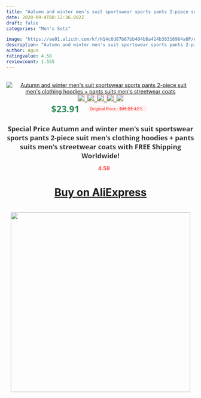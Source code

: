```yaml
---
title: "Autumn and winter men's suit sportswear sports pants 2-piece suit men's clothing hoodies + pants suits men's streetwear coats"
date: 2020-09-4T08:12:36.892Z
draft: false
categories: "Men's Sets"

image: "https://ae01.alicdn.com/kf/H14c6d87b87bb404b8a424b38316964a8P/Autumn-and-winter-men-s-suit-sportswear-sports-pants-2-piece-suit-men-s-clothing-hoodies.jpg"
description: "Autumn and winter men's suit sportswear sports pants 2-piece suit men's clothing hoodies + pants suits men's streetwear coats"
author: Agus
ratingvalue: 4.58
reviewcount: 1.555
---
```

<br>
<div style="text-align: center;">
<a href="https://s.click.aliexpress.com/e/_98bQ9R" target="_blank" rel="nofollow noopener noreferrer"><img alt="Autumn and winter men's suit sportswear sports pants 2-piece suit men's clothing hoodies + pants suits men's streetwear coats" class="magnifier-image" src="https://ae01.alicdn.com/kf/H14c6d87b87bb404b8a424b38316964a8P/Autumn-and-winter-men-s-suit-sportswear-sports-pants-2-piece-suit-men-s-clothing-hoodies.jpg_640x640.jpg">
<br>
<img style="border:1px solid salmon" src="https://ae01.alicdn.com/kf/H14c6d87b87bb404b8a424b38316964a8P/Autumn-and-winter-men-s-suit-sportswear-sports-pants-2-piece-suit-men-s-clothing-hoodies.jpg_120x120.jpg">&nbsp;&nbsp;<img style="border:1px solid salmon" src="https://ae01.alicdn.com/kf/H08fe304ffabf420fb6cb907171e220130/Autumn-and-winter-men-s-suit-sportswear-sports-pants-2-piece-suit-men-s-clothing-hoodies.jpg_120x120.jpg">&nbsp;&nbsp;<img style="border:1px solid salmon" src="https://ae01.alicdn.com/kf/H816a5c3dac514271a87400545b037d41M/Autumn-and-winter-men-s-suit-sportswear-sports-pants-2-piece-suit-men-s-clothing-hoodies.jpg_120x120.jpg">&nbsp;&nbsp;<img style="border:1px solid salmon" src="https://ae01.alicdn.com/kf/H1a829742bbc54c979e0cf3aebb88e632D/Autumn-and-winter-men-s-suit-sportswear-sports-pants-2-piece-suit-men-s-clothing-hoodies.jpg_120x120.jpg">&nbsp;&nbsp;<img style="border:1px solid salmon" src="https://ae01.alicdn.com/kf/H43865a595b4747bfa24f74fc58520e313/Autumn-and-winter-men-s-suit-sportswear-sports-pants-2-piece-suit-men-s-clothing-hoodies.jpg_120x120.jpg"></a></div><br0>
<div style="text-align: center;"><span style="background-color: white; border: 0px; box-sizing: border-box; color: seagreen; display: inline-block; font-family: &quot;open sans&quot; , &quot;arial&quot; , &quot;helvetica&quot; , sans-serif , &quot;heiti&quot;; font-size: 24px; font-stretch: inherit; font-weight: 700; line-height: inherit; margin: 0px 10px 0px 0px; padding: 0px; vertical-align: middle;">$23.91 </span>
<span style="background: rgb(255 , 241 , 241); border-radius: 3px; border: 0px; box-sizing: border-box; color: #ff4747; display: inline-block; font-family: inherit; font-size: 12px; font-stretch: inherit; font-style: inherit; font-variant: inherit; font-weight: 600; line-height: inherit; margin: 0px; padding: 2px 5px; transform: scale(0.9); vertical-align: middle;">Original Price : <b style="text-decoration: line-through;">$41.22 </b> 42%&nbsp;&nbsp;</span></div>
<h1 style="color: #333333; display: inline-block; font-family: &quot;open sans&quot; , &quot;arial&quot; , &quot;helvetica&quot; , sans-serif , &quot;heiti&quot;; font-size: 18px; font-stretch: inherit; font-weight: 700; text-align: center;">Special Price Autumn and winter men's suit sportswear sports pants 2-piece suit men's clothing hoodies + pants suits men's streetwear coats with FREE Shipping Worldwide!</h1>
<div style="color: #ff4747; text-align: center;">
<img src="https://4.bp.blogspot.com/-M0ZcTcb-5uY/XleCXlxnR4I/AAAAAAAAAEc/OrjgMkXV1oMQFaCRZj5HQwOCBcu3w1FegCPcBGAYYCw/s1600/star.png" style="height: 15px;">&nbsp;<b>4.58</b></div>
<div class="button_cont" align="center"><a class="buynow_a" href="https://s.click.aliexpress.com/e/_98bQ9R" target="_blank" rel="nofollow noopener noreferrer"><H1>Buy on AliExpress</H1></a></div><br>
<div class="separator" style="clear: both; text-align: center;">
<img src="https://lh3.googleusercontent.com/-pTy5HemUv9M/XlePHvY0dAI/AAAAAAAAAE4/0nX5iRUoIWY8eMW9Dpxeirr157OZliDIgCLcBGAsYHQ/s1600/badge.gif" width="480">
</div>
